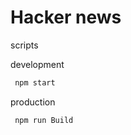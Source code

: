 # Hacker news 

scripts 

development

```bash
 npm start
```

production 

```bash
 npm run Build
```